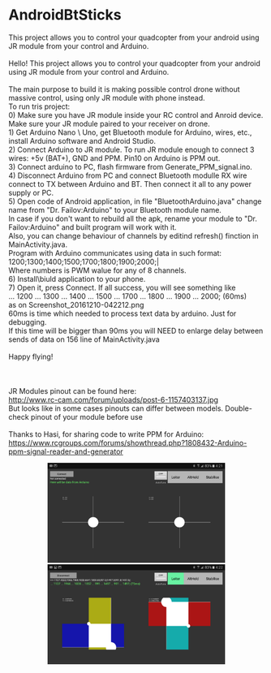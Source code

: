 # AndroidBtSticks
This project allows you to control your quadcopter from your android using JR module from your control and Arduino.
<br/>
<br/>Hello! This project allows you to control your quadcopter from your android using JR module from your control and Arduino. 
<br/>
<br/>The main purpose to build it is making possible control drone without massive control, using only JR module with phone instead.
<br/>To run tris project:
<br/>0) Make sure you have JR module inside your RC control and Anroid device. Make sure your JR module paired to your receiver on drone.
<br/>1) Get Arduino Nano \ Uno, get Bluetooth module for Arduino, wires, etc., install Arduino software and Android Studio.
<br/>2) Connect Arduino to JR module. To run JR module enough to connect 3 wires: +5v (BAT+), GND and PPM. Pin10 on Arduino is PPM out. 
<br/>3) Connect arduino to PC, flash firmware from Generate_PPM_signal.ino.
<br/>4) Disconnect Arduino from PC and connect Bluetooth modulle RX wire connect to TX between Arduino and BT. Then connect it all to any power supply or PC.
<br/>5) Open code of Android application, in file "BluetoothArduino.java" change name from "Dr. Failov:Arduino" to your Bluetooth module name.
<br/>In case if you don't want to rebuild all the apk, rename your module to "Dr. Failov:Arduino" and built program will work with it.
<br/>Also, you can change behaviour of channels by editind refresh() finction in MainActivity.java.
<br/>Program with Arduino communicates using data in such format: 1200;1300;1400;1500;1700;1800;1900;2000;|
<br/>Where numbers is PWM walue for any of 8 channels.
<br/>6) Install\biuld application to your phone. 
<br/>7) Open it, press Connect. If all success, you will see something like
 <br/>... 1200 ... 1300 ... 1400 ... 1500 ... 1700 ... 1800 ... 1900 ... 2000; (60ms)
<br/>as on Screenshot_20161210-042212.png
<br/>60ms is time which needed to process text data by arduino. Just for debugging. 
<br/>If this time will be bigger than 90ms you will NEED to enlarge delay between sends of data on 156 line of MainActivity.java
<br/>
<br/>Happy flying!
<br/>
<br/>
<br/>
<br/>JR Modules pinout can be found here:
<br/>http://www.rc-cam.com/forum/uploads/post-6-1157403137.jpg
<br/>But looks like in some cases pinouts can differ between models. Double-check pinout of your module before use
<br/>
<br/>Thanks to Hasi, for sharing code to write PPM for Arduino:
<br/>https://www.rcgroups.com/forums/showthread.php?1808432-Arduino-ppm-signal-reader-and-generator
<br/>

<p align="center">
  <img src="Screenshot_20161210-042200.png" width="350"/>
  <img src="Screenshot_20161210-042232.png" width="350"/>
</p>
